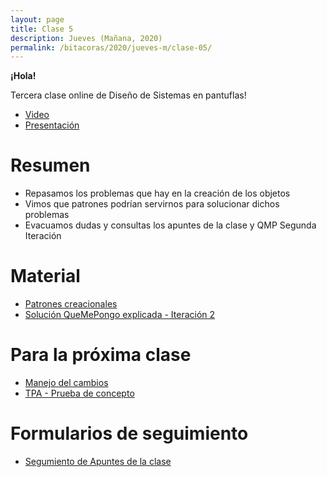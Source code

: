 ```yaml
---
layout: page
title: Clase 5
description: Jueves (Mañana, 2020)
permalink: /bitacoras/2020/jueves-m/clase-05/
---
```

**¡Hola!**

Tercera clase online de Diseño de Sistemas en pantuflas!

- [Video](https://us02web.zoom.us/rec/share/wO9LdZ6gp0ZLYJH9xHP2BoQOHq_Haaa80yNL_PtezkpmoxLOBbCVwg0oJHxkYTCN?startTime=1587643573000)
- [Presentación](https://docs.google.com/presentation/d/1LEOLX-8QVkCEZb3FHbDyxVM1iUS1d85XU1Ju0wmXpQU/edit#slide=id.p)

# Resumen

- Repasamos los problemas que hay en la creación de los objetos
- Vimos que patrones podrían servirnos para solucionar dichos problemas
- Evacuamos dudas y consultas los apuntes de la clase y QMP Segunda Iteración

# Material

* [Patrones creacionales](https://docs.google.com/document/d/193WbUewu9RvK8Nv9orpxSoXeVA3R5Az1uYHhg8NRMtQ/)
* [Solución QueMePongo explicada - Iteración 2](https://docs.google.com/document/d/1NeSJWVvj5JlEZo89kh99lO22X7GCJsPETSuNfw6cVeM)


# Para la próxima clase

* [Manejo del cambios](https://docs.google.com/document/d/1cAje0qwy3Cus_ob0r-tatbcT01sDFeLt3MmSVmLeSxk/edit)
* [TPA - Prueba de concepto](https://docs.google.com/document/d/1cSmA-JwmtXvOe2sbeQK5ycL3pl3vhXhpDhbABNvd--o)

# Formularios de seguimiento
* [Segumiento de Apuntes de la clase]()



